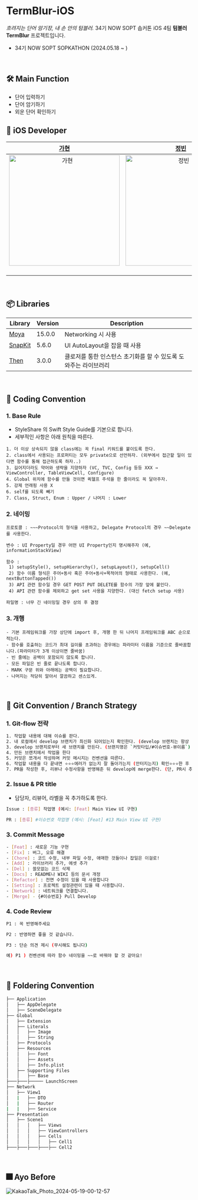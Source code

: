 # TermBlur-iOS

*흐려지는 단어 암기장, 내 손 안의 텀블러.* 
34기 NOW SOPT 솝커톤 iOS 4팀 **텀블러 TermBlur** 프로젝트입니다.

- 34기 NOW SOPT SOPKATHON (2024.05.18 ~ )

<br>

## 🛠️ Main Function

- 단어 입력하기
- 단어 암기하기
- 외운 단어 확인하기

## 🍎 iOS Developer

| [가현](https://github.com/mcrkgus) | [정빈](https://github.com/kingjeongkong) | [민서](https://github.com/FpRaArNkK) | [연서](https://github.com/oyslucy) | 
| :--: | :--: | :--: | :--: |
| <img alt="가현" src="https://github.com/SOPKATHON-iOS-TEAM4/iOS/assets/84556636/5feff183-0474-492e-a8c2-d0c7f67e013e" width="300" height="300"/> | <img alt="정빈" src="https://github.com/SOPKATHON-iOS-TEAM4/iOS/assets/84556636/ba75edb2-db30-4eed-8dee-9e8520ce58df" width="300" height="300"/> | <img alt="민서" src="https://github.com/SOPKATHON-iOS-TEAM4/iOS/assets/84556636/3fd0433e-627d-48f6-bfa7-c62d460af2c9" width="300" height="300"/> | <img alt="연서" src="https://github.com/SOPKATHON-iOS-TEAM4/iOS/assets/84556636/58e074a6-b95c-4972-a2d1-b7ffea9ed8ba" width="300" height="300"/> |
| <p align = "center"> | <p align = "center"> | <p align = "center"> | <p align = "center"> |


<br>

## 📦 Libraries

| Library | Version | Description |
| --- | --- | --- |
| [Moya](https://github.com/Moya/Moya) | 15.0.0 | Networking 시 사용 |
| [SnapKit](https://github.com/SnapKit/SnapKit) | 5.6.0 | UI AutoLayout을 잡을 때 사용 |
| [Then](https://github.com/devxoul/Then) | 3.0.0 | 클로저를 통한 인스턴스 초기화를 할 수 있도록 도와주는 라이브러리 |

<br>

## 📖 Coding Convention

### 1. Base Rule

- StyleShare 의 Swift Style Guide를 기본으로 합니다.
- 세부적인 사항은 아래 원칙을 따른다.

```
1. 더 이상 상속되지 않을 class에는 꼭 final 키워드를 붙이도록 한다.
2. class에서 사용되는 프로퍼티는 모두 private으로 선언하자. (외부에서 접근할 일이 있다면 함수를 통해 접근하도록 하자..)
3. 길어지더라도 약어와 생략을 지양하자 (VC, TVC, Config 등등 XXX → ViewController, TableViewCell, Configure)
4. Global 위치에 함수를 만들 것이면 퀵헬프 주석을 한 줄이라도 꼭 달아주자.
5. 강제 언래핑 사용 X
6. self를 되도록 빼기
7. Class, Struct, Enum : Upper / 나머지 : Lower
```

### 2. 네이밍

```
프로토콜 : ~~~Protocol의 형식을 사용하고, Delegate Protocol의 경우 ~~Delegate를 사용한다.

변수 : UI Property일 경우 어떤 UI Property인지 명시해주자 (예, informationStackView)

함수 :
 1) setupStyle(), setupHierarchy(), setupLayout(), setupCell()
 2) 함수 이름 형식은 주어+동사 혹은 주어+동사+목적어의 형태로 사용한다. (예, nextButtonTapped())
 3) API 관련 함수일 경우 GET POST PUT DELETE를 함수의 가장 앞에 붙인다.
 4) API 관련 함수를 제외하고 get set 사용을 지양한다. (대신 fetch setup 사용)
 
파일명 : 너무 긴 네이밍일 경우 상의 후 결정
```

### 3. 개행

```
- 기본 프레임워크를 가장 상단에 import 후, 개행 한 뒤 나머지 프레임워크를 ABC 순으로 적는다.
- 함수를 호출하는 코드가 최대 길이를 초과하는 경우에는 파라미터 이름을 기준으로 줄바꿈합니다.(파라미터가 3개 이상이면 줄바꿈)
- 빈 줄에는 공백이 포함되지 않도록 합니다.
- 모든 파일은 빈 줄로 끝나도록 합니다.
- MARK 구문 위와 아래에는 공백이 필요합니다.
- 나머지는 적당히 알아서 깔끔하고 센스있게.
```

<br>

## 🙌 Git Convention / Branch Strategy

### 1. Git-flow 전략

```bash
1. 작업할 내용에 대해 이슈를 판다.
2. 내 로컬에서 develop 브랜치가 최신화 되어있는지 확인한다. (develop 브랜치는 항상 pull을 받아 최신화를 시키자)
3. develop 브랜치로부터 새 브랜치를 만든다. (브랜치명은 `커밋타입/#이슈번호-뷰이름`)
4. 만든 브랜치에서 작업을 한다
5. 커밋은 쪼개서 작성하며 커밋 메시지는 컨벤션을 따른다.
6. 작업할 내용을 다 끝내면 ⭐️⭐️⭐️에러가 없는지 잘 돌아가는지 (안터지는지) 확인⭐️⭐️⭐️한 후 push한다.
7. PR을 작성한 후, 리뷰나 수정사항을 반영해준 뒤 develop에 merge한다. (단, PR시 추가되는 코드 줄 수를 500줄로 제한한다.)
```

### 2. Issue & PR title

- 담당자, 리뷰어, 라벨을 꼭 추가하도록 한다.

```bash
Issue : [종류] 작업명 (예시: [Feat] Main View UI 구현)

PR : [종류] #이슈번호 작업명 (예시: [Feat] #13 Main View UI 구현)
```

### 3. Commit Message

```bash
- [Feat] : 새로운 기능 구현
- [Fix] : 버그, 오류 해결
- [Chore] : 코드 수정, 내부 파일 수정, 애매한 것들이나 잡일은 이걸로!
- [Add] : 라이브러리 추가, 에셋 추가
- [Del] : 쓸모없는 코드 삭제
- [Docs] : README나 WIKI 등의 문서 개정
- [Refactor] : 전면 수정이 있을 때 사용합니다
- [Setting] : 프로젝트 설정관련이 있을 때 사용합니다.
- [Network] : 네트워크를 연결합니다.
- [Merge] - {#이슈번호} Pull Develop
```

### 4. Code Review

```bash
P1 : 꼭 반영해주세요

P2 : 반영하면 좋을 것 같습니다.

P3 : 단순 의견 제시 (무시해도 됩니다)

예) P1 ) 컨벤션에 따라 함수 네이밍을 ~~로 바꿔야 할 것 같아요!
```

<br>

## 📂 Foldering Convention

```bash
├── Application
│   ├── AppDelegate
│   ├── SceneDelegate
├── Global
│   ├── Extension
│   ├── Literals
│   │   ├── Image
│   │   ├── String
│   ├── Protocols
│   ├── Resources
│   │   ├── Font
│   │   ├── Assets
│   │   ├── Info.plist
│   ├── Supporting Files
│   │   ├── Base
├───├───├───── LaunchScreen
├── Network
│   ├── View1
│   |   ├── DTO
│   |   ├── Router
|   |   ├── Service
├── Presentation
│   ├── Scene1
│   │   │   ├── Views
│   │   │   ├── ViewControllers
│   │   │   ├── Cells
│   │   │   │   ├── Cell1
├───├───├───├───├── Cell2
```
<br>

## 🎆 Ayo Before
![KakaoTalk_Photo_2024-05-19-00-12-57](https://github.com/SOPKATHON-iOS-TEAM4/iOS/assets/84556636/9146fe72-82b2-4ebe-85f0-9207ac7cab75)


